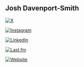 ## Josh Davenport-Smith

[![X](https://shields.io/badge/x-joshdprts-black?logo=twitter&style=for-the-badge)](https://x.com/joshdprts)

[![Instagram](https://shields.io/badge/instagram-jdprts-red?logo=instagram&style=for-the-badge)](https://instagram.com/jprts)

[![LinkedIn](https://shields.io/badge/linkedin-josh_davenport--smith-white?logo=linkedin&style=for-the-badge)](https://www.linkedin.com/in/josh-davenport/)

[![Last.fm](https://shields.io/badge/last.fm-yoshagogo-red?logo=lastdotfm&style=for-the-badge)](https://www.last.fm/user/yoshagogo)

[![Website](https://shields.io/badge/-website-grey?logo=&style=for-the-badge)](https://www.joshdavenport.co.uk)
